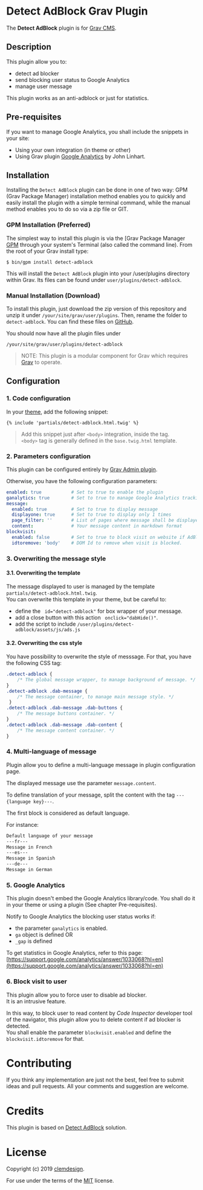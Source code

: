 # Detect AdBlock Grav Plugin

The **Detect AdBlock** plugin is for [Grav CMS](http://github.com/getgrav/grav).

## Description

This plugin allow you to:
- detect ad blocker
- send blocking user status to Google Analytics
- manage user message

This plugin works as an anti-adblock or just for statistics.

## Pre-requisites

If you want to manage Google Analytics, you shall include the snippets in your site:
  - Using your own integration (in theme or other)
  - Using Grav plugin [Google Analytics](https://github.com/escopecz/grav-ganalytics) by John Linhart.
  
## Installation

Installing the `Detect AdBlock` plugin can be done in one of two way: GPM (Grav Package Manager) installation method enables you to quickly and easily install the plugin with a simple terminal command, while the manual method enables you to do so via a zip file or GIT.

### GPM Installation (Preferred)

The simplest way to install this plugin is via the [Grav Package Manager [GPM](http://learn.getgrav.org/advanced/grav-gpm) through your system's Terminal (also called the command line). From the root of your Grav install type:

    $ bin/gpm install detect-adblock

This will install the `Detect AdBlock` plugin into your /user/plugins directory within Grav. Its files can be found under `user/plugins/detect-adblock`.

### Manual Installation (Download)

To install this plugin, just download the zip version of this repository and unzip it under `/your/site/grav/user/plugins`. Then, rename the folder to `detect-adblock`. You can find these files on [GitHub](https://github.com/clemdesign/grav-plugin-detect-adblock).

You should now have all the plugin files under

    /your/site/grav/user/plugins/detect-adblock
	
> NOTE: This plugin is a modular component for Grav which requires [Grav](http://github.com/getgrav/grav) to operate.

## Configuration

### 1. Code configuration

In your [theme](https://learn.getgrav.org/16/themes/theme-basics), add the following snippet:

```twig
{% include 'partials/detect-adblock.html.twig' %}
```

> Add this snippet just after `<body>` integration, inside the tag.  
> `<body>` tag is generally defined in the `base.twig.html` template.


### 2. Parameters configuration

This plugin can be configured entirely by [Grav Admin plugin](https://github.com/getgrav/grav-plugin-admin).

Otherwise, you have the following configuration parameters:

```yaml
enabled: true           # Set to true to enable the plugin
ganalytics: true        # Set to true to manage Google Analytics tracking
message:
  enabled: true         # Set to true to display message
  displayone: true      # Set to true to display only 1 times
  page_filter: ''       # List of pages where message shall be displayed.
  content:              # Your message content in markdown format
blockvisit:
  enabled: false        # Set to true to block visit on website if AdBlock is enabled
  idtoremove: 'body'    # DOM Id to remove when visit is blocked.
```

### 3. Overwriting the message style

#### 3.1. Overwriting the template

The message displayed to user is managed by the template `partials/detect-adblock.html.twig`.  
You can overwrite this template in your theme, but be careful to:

- define the ` id="detect-adblock"` for box wrapper of your message.
- add a close button with this action ` onclick="dabHide()"`.
- add the script to include `/user/plugins/detect-adblock/assets/js/ads.js`

#### 3.2. Overwriting the css style

You have possibility to overwrite the style of messsage.
For that, you have the following CSS tag:

```css
.detect-adblock {
    /* The global message wrapper, to manage background of message. */
}
.detect-adblock .dab-message {
    /* The message container, to manage main message style. */
 }
.detect-adblock .dab-message .dab-buttons {
    /* The message buttons container. */
}
.detect-adblock .dab-message .dab-content {
    /* The message content container. */
}
```

### 4. Multi-language of message

Plugin allow you to define a multi-language message in plugin configuration page.

The displayed message use the parameter `message.content`.

To define translation of your message, split the content with the tag `---{language key}---`.

The first block is considered as default language.

For instance:

```md
Default language of your message
---fr---
Message in French
---es---
Message in Spanish
---de---
Message in German
```

### 5. Google Analytics

This plugin doesn't embed the Google Analytics library/code. You shall do it in your theme or using a plugin (See chapter Pre-requisites).  

Notify to Google Analytics the blocking user status works if:
- the parameter `ganalytics` is enabled.
- `ga` object is defined OR
- `_gap` is defined

To get statistics in Google Analytics, refer to this page:  
[https://support.google.com/analytics/answer/1033068?hl=en](https://support.google.com/analytics/answer/1033068?hl=en)

### 6. Block visit to user

This plugin allow you to force user to disable ad blocker.  
It is an intrusive feature.

In this way, to block user to read content by *Code Inspector* developer tool of the navigator, this plugin allow you to delete content if ad blocker is detected.  
You shall enable the parameter `blockvisit.enabled` and define the `blockvisit.idtoremove` for that.

# Contributing

If you think any implementation are just not the best, feel free to submit ideas and pull requests. All your comments and suggestion are welcome.

# Credits

This plugin is based on [Detect AdBlock](https://www.detectadblock.com/) solution.

# License

Copyright (c) 2019 [clemdesign](https://github.com/clemdesign).

For use under the terms of the [MIT](https://opensource.org/licenses/mit-license.php) license.